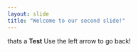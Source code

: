 ```yaml
---
layout: slide
title: "Welcome to our second slide!"
---
```

thats a **Test**
Use the left arrow to go back!
